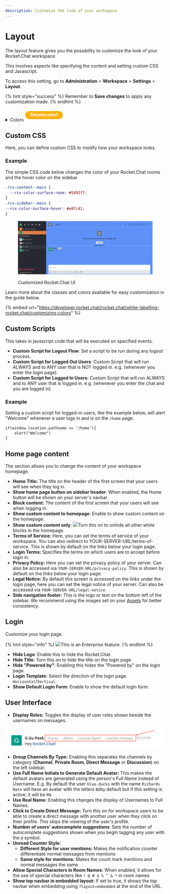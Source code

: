 ```yaml
---
description: Customize the look of your workspace
---
```


# Layout

The layout feature gives you the possibility to customize the look of your Rocket.Chat workspace.

This involves aspects like specifying the content and setting custom CSS and Javascript.

To access this setting, go to **Administration** > **Workspace** > **Settings** > **Layout**.

{% hint style="success" %}
Remember to **Save changes** to apply any customization made.
{% endhint %}

<details>

<summary>Colors <img src="../../../.gitbook/assets/Deprecated (1).png" alt=""></summary>

This section has color settings and definitions you can edit or customize to have a different look on your UI elements.

Colors can be set using existing **Expressions** or **Color** by specifying them from the color picker provided.

<img src="../../../.gitbook/assets/image (637) (1) (1) (1) (1).png" alt="" data-size="original">

**Old Colors**

A list of pre-defined color variables for old versions of Rocket.Chat (<6.0) can be found [**here**.](https://github.com/RocketChat/Rocket.Chat/blob/b092bef8139f9db692872073ce9788c19b364780/app/theme/client/imports/general/variables.css)

</details>

## Custom CSS

Here, you can define custom CSS to modify how your workspace looks.

### Example

The simple CSS code below changes the color of your Rocket.Chat rooms and the hover color on the sidebar.

```css
.rcx-content--main {
  --rcx-color-surface-room: #5d91f7;
}
.rcx-sidebar--main {
--rcx-color-surface-hover: #e07c41;
}
```

<figure><img src="../../../.gitbook/assets/Customized RocketChat UI.png" alt=""><figcaption><p>Customized Rocket.Chat UI</p></figcaption></figure>

Learn more about the classes and colors available for easy customization in the guide below.

{% embed url="https://developer.rocket.chat/rocket.chat/white-labelling-rocket.chat/customizing-colors" %}

## Custom Scripts

This takes in javascript code that will be executed on specified events.

* **Custom Script for Logout Flow**: Set a script to be run during any logout process.
* **Custom Script for Logged Out Users**: Custom Script that will run ALWAYS and to ANY user that is NOT logged in. e.g. (whenever you enter the login page).
* **Custom Script for Logged In Users**: Custom Script that will run ALWAYS and to ANY user that is logged in. e.g. (whenever you enter the chat and you are logged in)

### Example

Setting a custom script for logged-in users, like the example below, will alert "Welcome" whenever a user logs in and is on the `/home` page.

```
if(window.location.pathname == '/home'){
    alert("Welcome")
}
```

## Home page content

The section allows you to change the content of your workspace homepage.

* **Home Title:** The title on the header of the first screen that your users will see when they log in.
* **Show home page button on sidebar header**: When enabled, the Home button will be shown on your server's navbar.
* **Block content:** The content of the first screen that your users will see when logging in.
* **Show custom content to homepage**: Enable to show custom content on the homepage.
* **Show custom content only**: ![](<../../../.gitbook/assets/2021-06-10\_22-31-38 (3) (3) (3) (3) (3) (3) (3) (3) (3) (2) (3) (1) (1) (1) (1) (2) (1).jpg>)Turn this on to onhide all other white blocks in the homepage.
* **Terms of Service:** Here, you can set the terms of service of your workspace. You can also redirect to YOUR-SERVER-URL/terms-of-service. This is shown by default on the links below your login page.
* **Login Terms:** Specifies the terms on which users are to accept before login in.
* **Privacy Policy:** Here you can set the privacy policy of your server. Can also be accessed via `YOUR-SERVER-URL/privacy-policy`. This is shown by default on the links below your login page.
* **Legal Notice:** By default this screen is accessed on the links under the login page, here you can set the legal notice of your server. Can also be accessed via `YOUR-SERVER-URL/legal-notice`.
* **Side navigation footer:** This is the logo or text on the bottom left of the sidebar. We recommend using the images set on your [Assets](../../../setup-and-configure/accessing-your-workspace/basic-white-labeling.md#assets) for better consistency.

## Login

Customize your login page.

{% hint style="info" %}
![](<../../../.gitbook/assets/2021-06-10\_22-31-38 (3) (3) (3) (3) (3) (3) (3) (3) (3) (2) (3) (1) (1) (1) (1) (2) (1).jpg>)This is an Enterprise feature.
{% endhint %}

* **Hide Logo**: Enable this to hide the Rocket.Chat.
* **Hide Title**: Turn this on to hide the title on the login page.
* **Hide "Powered by"**: Enabling this hides the "Powered by" on the login page.
* **Login Template**: Select the direction of the login page. `Horizontal`/`Vertical`.
* **Show Default Login Form**: Enable to show the default login form.

## User Interface

* **Display Roles:** Toggles the display of user roles shown beside the usernames on messages.

![](<../../../.gitbook/assets/image (663) (1) (1) (1) (1) (1) (1) (1).png>)

* **Group Channels By Type:** Enabling this separates the channels by category (**Channel**, **Private Room**, **Direct Message** or **Discussion**) on the left sidebar.
* **Use Full Name Initials to Generate Default Avatar:** This makes the default avatars are generated using the person's Full Name instead of Username. E.g. By default the user `blue.ducks` with the name `Richards Nate` will have an avatar with the letters `BD`by default but if this setting is active, it will be `RN`.
* **Use Real Name:** Enabling this changes the display of Usernames to Full Names.
* **Click to Create Direct Message:** Turn this on for workspace users to be able to create a direct message with another user when they click on thier profile. This skips the viewing of the user's profile.
* **Number of users' autocomplete suggestions**: Sets the number of autocomplete suggestions shown when you begin tagging any user with the `@` symbol.
* **Unread Counter Style**:
  * **Different Style for user mentions:** Makes the notification counter differentiate normal messages from mentions
  * **Same style for mentions:** Makes the count mark mentions and normal messages the same
* **Allow Special Characters in Room Names:** When enabled, it allows for the use of special characters like `! @ # $ % ^ & *` in room names
* **Show top navbar in embedded layout:** If set to true, it shows the top navbar when embedding using `?layout=embedded` at the end of the URL.
